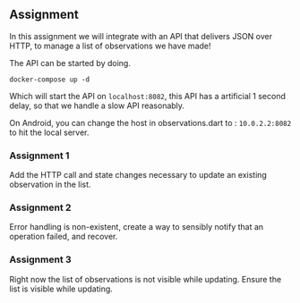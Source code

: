 Assignment 
-----------------------------
In this assignment we will integrate with an API that delivers JSON over HTTP, to manage a list of observations we have made!

The API can be started by doing.

``` docker-compose up -d ```

Which will start the API on ```localhost:8082```, this API has a artificial 1 second delay, so that we handle a slow API reasonably.

On Android, you can change the host in observations.dart to : ```10.0.2.2:8082``` to hit the local server.

### Assignment 1
Add the HTTP call and state changes necessary to update an existing observation in the list.

### Assignment 2
Error handling is non-existent, create a way to sensibly notify that an operation failed, and recover.

### Assignment 3
Right now the list of observations is not visible while updating. Ensure the list is visible while updating.
